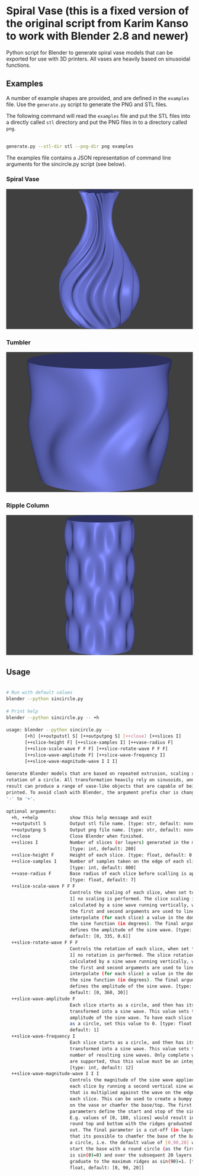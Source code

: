 # Spiral Vase (this is a fixed version of the original script from Karim Kanso to work with Blender 2.8 and newer)

Python script for Blender to generate spiral vase models that can be
exported for use with 3D printers. All vases are heavily based on
sinusoidal functions.

## Examples

A number of example shapes are provided, and are defined in the
`examples` file. Use the `generate.py` script to generate the PNG and
STL files.

The following command will read the `examples` file and put the STL
files into a directly called `stl` directory and put the PNG files in
to a directory called `png`.

```bash

generate.py --stl-dir stl --png-dir png examples

```

The examples file contains a JSON representation of command line
arguments for the sincircle.py script (see below).

### Spiral Vase

![Spiral Vase](./img/vase.png)

### Tumbler

![Tumbler](./img/tumbler.png)

### Ripple Column

![Ripple Column](./img/ripple-column.png)

## Usage

```bash

# Run with default values
blender --python sincircle.py

# Print help
blender --python sincircle.py -- +h

usage: blender --python sincircle.py --
       [+h] [++outputstl S] [++outputpng S] [++close] [++slices I]
       [++slice-height F] [++slice-samples I] [++vase-radius F]
       [++slice-scale-wave F F F] [++slice-rotate-wave F F F]
       [++slice-wave-amplitude F] [++slice-wave-frequency I]
       [++slice-wave-magnitude-wave I I I]

Generate Blender models that are based on repeated extrusion, scaling and
rotation of a circle. All transformation heavily rely on sinusoids, and as a
result can produce a range of vase-like objects that are capable of being 3D
printed. To avoid clash with Blender, the argument prefix char is changed from
'-' to '+'.

optional arguments:
  +h, ++help            show this help message and exit
  ++outputstl S         Output stl file name. [type: str, default: none]
  ++outputpng S         Output png file name. [type: str, default: none]
  ++close               Close Blender when finished.
  ++slices I            Number of slices (or layers) generated in the model.
                        [type: int, default: 200]
  ++slice-height F      Height of each slice. [type: float, default: 0.2]
  ++slice-samples I     Number of samples taken on the edge of each slice.
                        [type: int, default: 800]
  ++vase-radius F       Base radius of each slice before scalling is applied.
                        [type: float, default: 7]
  ++slice-scale-wave F F F
                        Controls the scaling of each slice, when set to [0 0
                        1] no scaling is performed. The slice scaling is
                        calculated by a sine wave running vertically, where
                        the first and second arguments are used to linearly
                        interpolate (for each slice) a value in the domain of
                        the sine function (in degrees). The final argument
                        defines the amplitude of the sine wave. [type: float,
                        default: [0, 335, 0.6]]
  ++slice-rotate-wave F F F
                        Controls the rotation of each slice, when set to [0 0
                        1] no rotation is performed. The slice rotation is
                        calculated by a sine wave running vertically, where
                        the first and second arguments are used to linearly
                        interpolate (for each slice) a value in the domain of
                        the sine function (in degrees). The final argument
                        defines the amplitude of the sine wave. [type: float,
                        default: [0, 360, 30]]
  ++slice-wave-amplitude F
                        Each slice starts as a circle, and then has its edge
                        transformed into a sine wave. This value sets the
                        amplitude of the sine wave. To have each slice remain
                        as a circle, set this value to 0. [type: float,
                        default: 1]
  ++slice-wave-frequency I
                        Each slice starts as a circle, and then has its edge
                        transformed into a sine wave. This value sets the
                        number of resulting sine waves. Only complete waves
                        are supported, thus this value must be an integer.
                        [type: int, default: 12]
  ++slice-wave-magnitude-wave I I I
                        Controls the magnitude of the sine wave applied on
                        each slice by running a second vertical sine wave,
                        that is multiplied against the wave on the edge of
                        each slice. This can be used to create a bumpy texture
                        on the vase or chamfer the base/top. The first two
                        parameters define the start and stop of the sine wave.
                        E.g. values of [0, 180, slices] would result in a
                        round top and bottom with the ridges graduated in and
                        out. The final parameter is a cut-off (in layers), so
                        that its possible to chamfer the base of the base into
                        a circle, i.e. the default value of [0,90,20] will
                        start the base with a round circle (as the first value
                        is sin(0)=0) and over the subsequent 20 layers
                        graduate to the maximum ridges as sin(90)=1. [type:
                        float, default: [0, 90, 20]]
```
